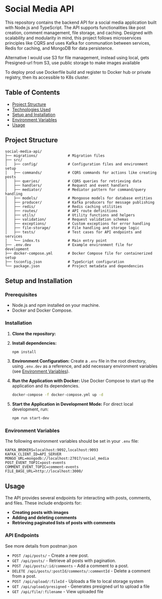 
# Social Media API

This repository contains the backend API for a social media application built with Node.js and TypeScript. The API supports functionalities like post creation, comment management, file storage, and caching. Designed with scalability and modularity in mind, this project follows microservices principles like CQRS and uses Kafka for communation between services, Redis for caching, and MongoDB for data persistence.

Alternative I would use S3 for file management, instead using local, gets Presigned-url from S3, use public storage to make images available

To deploy prod use Dockerfile build and register to Docker hub or private registry, then its accessible to K8s cluster.

## Table of Contents

- [Project Structure](#project-structure)
- [Technologies Used](#technologies-used)
- [Setup and Installation](#setup-and-installation)
- [Environment Variables](#environment-variables)
- [Usage](#usage)

## Project Structure

```plaintext
social-media-api/
├── migrations/              # Migration files
├── src/
│   ├── config/              # Configuration files and environment setup
│   ├── commands/            # CQRS commands for actions like creating posts
│   ├── queries/             # CQRS queries for retrieving data
│   ├── handlers/            # Request and event handlers
│   ├── mediator/            # Mediator pattern for command/query handling
│   ├── models/              # Mongoose models for database entities
│   ├── producer/            # Kafka producers for message publishing
│   ├── redis/               # Redis caching utilities
│   ├── routes/              # API route definitions
│   ├── utils/               # Utility functions and helpers
│   ├── validation/          # Request validation schemas
│   ├── exceptions/          # Custom exceptions for error handling
│   ├── file-storage/        # File handling and storage logic
│   ├── tests/               # Test cases for API endpoints and services
│   └── index.ts             # Main entry point
├── .env.dev                 # Example environment file for development
├── docker-compose.yml       # Docker Compose file for containerized setup
├── tsconfig.json            # TypeScript configuration
└── package.json             # Project metadata and dependencies
```

## Setup and Installation

### Prerequisites

- Node.js and npm installed on your machine.
- Docker and Docker Compose.

### Installation

1. **Clone the repository:**
   
2. **Install dependencies:**
   ```bash
   npm install
   ```

3. **Environment Configuration:**
   Create a `.env` file in the root directory, using `.env.dev` as a reference, and add necessary environment variables (see [Environment Variables](#environment-variables)).

4. **Run the Application with Docker:**
   Use Docker Compose to start up the application and its dependencies.
   ```bash
   docker-compose -f docker-compose.yml up -d
   ```

5. **Start the Application in Development Mode:**
   For direct local development, run:
   ```bash
   npm run start-dev
   ```

### Environment Variables

The following environment variables should be set in your `.env` file:

```plaintext
KAFKA_BROKERS=localhost:9092,localhost:9093
KAFKA_CLIENT_ID=API_SERVER
MONGO_URL=mongodb://localhost:27017/social_media
POST_EVENT_TOPIC=post-events
COMMENT_EVENT_TOPIC=comment-events
FILE_BASE_URL=http://localhost:3000/
```

## Usage

The API provides several endpoints for interacting with posts, comments, and files. These include endpoints for:

- **Creating posts with images**
- **Adding and deleting comments**
- **Retrieving paginated lists of posts with comments**

### API Endpoints

See more details from postman json

- `POST /api/posts/` - Create a new post.
- `GET /api/posts/` - Retrieve all posts with pagination.
- `POST /api/posts/:id/comments` - Add a comment to a post.
- `DELETE /api/posts/:postId/comments/:commentId` - Delete a comment from a post.
- `POST /api/upload/:fileId` - Uploads a file to local storage system
- `GET /api/upload/presigned` - Generates presigned url to upload a file
- `GET /api/file/:filename` - View uploaded file
